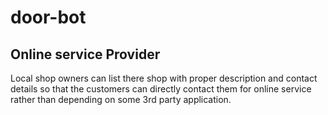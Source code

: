 # door-bot

## Online service Provider

Local shop owners can list there shop with proper description and contact details so that the customers can directly contact them for online service rather than depending on some 3rd party application.
